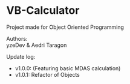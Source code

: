 # VB-Calculator  
Project made for Object Oriented Programming

Authors:  
yzeDev & Aedri Taragon

Update log:  
 - v1.0.0: (Featuring basic MDAS calculation)  
 - v1.0.1: Refactor of Objects  
